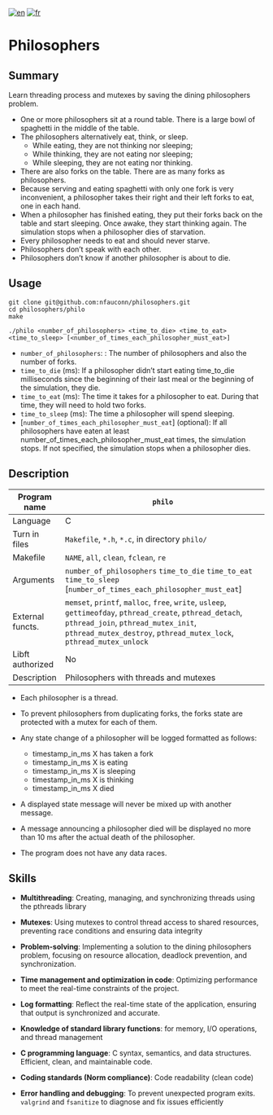 [![en](https://img.shields.io/badge/lang-en-pink.svg)](https://github.com/nfauconn/philosophers/blob/master/README.md)
[![fr](https://img.shields.io/badge/lang-fr-purple.svg)](https://github.com/nfauconn/philosophers/blob/master/README.fr.md)

# Philosophers

## Summary

Learn threading process and mutexes by saving the dining philosophers problem.

- One or more philosophers sit at a round table. There is a large bowl of spaghetti in the middle of the table.
- The philosophers alternatively eat, think, or sleep.
  - While eating, they are not thinking nor sleeping;
  - While thinking, they are not eating nor sleeping;
  - While sleeping, they are not eating nor thinking.
- There are also forks on the table. There are as many forks as philosophers.
- Because serving and eating spaghetti with only one fork is very inconvenient, a philosopher takes their right and their left forks to eat, one in each hand.
- When a philosopher has finished eating, they put their forks back on the table and start sleeping. Once awake, they start thinking again. The simulation stops when a philosopher dies of starvation.
- Every philosopher needs to eat and should never starve.
- Philosophers don’t speak with each other.
- Philosophers don’t know if another philosopher is about to die.


## Usage

```shell
git clone git@github.com:nfauconn/philosophers.git
cd philosophers/philo
make
```

```shell
./philo <number_of_philosophers> <time_to_die> <time_to_eat> <time_to_sleep> [<number_of_times_each_philosopher_must_eat>]
```

- `number_of_philosophers`: : The number of philosophers and also the number of forks.
- `time_to_die` (ms): If a philosopher didn’t start eating time_to_die milliseconds since the beginning of their last meal or the beginning of the simulation, they die.
- `time_to_eat` (ms): The time it takes for a philosopher to eat.  During that time, they will need to hold two forks.
- `time_to_sleep` (ms): The time a philosopher will spend sleeping.
- [`number_of_times_each_philosopher_must_eat`] (optional): If all philosophers have eaten at least number_of_times_each_philosopher_must_eat times, the simulation stops. If not specified, the simulation stops when a philosopher dies.


## Description

Program name | `philo` 
--|--|
Language | C
Turn in files | `Makefile`, `*.h`, `*.c`, in directory `philo/` 
Makefile  | `NAME`, `all`, `clean`, `fclean`, `re` 
Arguments  | `number_of_philosophers` `time_to_die` `time_to_eat` `time_to_sleep` [`number_of_times_each_philosopher_must_eat`]
External functs. | `memset`, `printf`, `malloc`, `free`, `write`, `usleep`, `gettimeofday`, `pthread_create`, `pthread_detach`, `pthread_join`, `pthread_mutex_init`, `pthread_mutex_destroy`, `pthread_mutex_lock`, `pthread_mutex_unlock`
Libft authorized | No
Description | Philosophers with threads and mutexes

- Each philosopher is a thread.
- To prevent philosophers from duplicating forks, the forks state are protected with a mutex for each of them.

- Any state change of a philosopher will be logged formatted as follows:
	- timestamp_in_ms X has taken a fork
	- timestamp_in_ms X is eating
	- timestamp_in_ms X is sleeping
	- timestamp_in_ms X is thinking
	- timestamp_in_ms X died

- A displayed state message will never be mixed up with another message.

- A message announcing a philosopher died will be displayed no more than 10 ms after the actual death of the philosopher.

- The program does not have any data races.

## Skills

- **Multithreading**: Creating, managing, and synchronizing threads using the pthreads library

- **Mutexes**: Using mutexes to control thread access to shared resources, preventing race conditions and ensuring data integrity

- **Problem-solving**: Implementing a solution to the dining philosophers problem, focusing on resource allocation, deadlock prevention, and synchronization.

- **Time management and optimization in code**: Optimizing performance to meet the real-time constraints of the project.

- **Log formatting**: Reflect the real-time state of the application, ensuring that output is synchronized and accurate.

- **Knowledge of standard library functions**: for memory, I/O operations, and thread management

- **C programming language**: C syntax, semantics, and data structures. Efficient, clean, and maintainable code.

- **Coding standards (Norm compliance)**: Code readability (clean code)

- **Error handling and debugging**: To prevent unexpected program exits. `valgrind` and `fsanitize` to diagnose and fix issues efficiently
